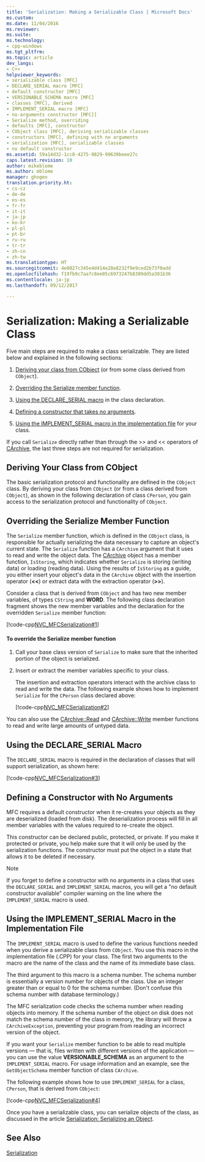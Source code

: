 ```yaml
---
title: 'Serialization: Making a Serializable Class | Microsoft Docs'
ms.custom: 
ms.date: 11/04/2016
ms.reviewer: 
ms.suite: 
ms.technology:
- cpp-windows
ms.tgt_pltfrm: 
ms.topic: article
dev_langs:
- C++
helpviewer_keywords:
- serializable class [MFC]
- DECLARE_SERIAL macro [MFC]
- default constructor [MFC]
- VERSIONABLE_SCHEMA macro [MFC]
- classes [MFC], derived
- IMPLEMENT_SERIAL macro [MFC]
- no-arguments constructor [MFC]]
- Serialize method, overriding
- defaults [MFC], constructor
- CObject class [MFC], deriving serializable classes
- constructors [MFC], defining with no arguments
- serialization [MFC], serializable classes
- no default constructor
ms.assetid: 59a14d32-1cc8-4275-9829-99639beee27c
caps.latest.revision: 10
author: mikeblome
ms.author: mblome
manager: ghogen
translation.priority.ht:
- cs-cz
- de-de
- es-es
- fr-fr
- it-it
- ja-jp
- ko-kr
- pl-pl
- pt-br
- ru-ru
- tr-tr
- zh-cn
- zh-tw
ms.translationtype: HT
ms.sourcegitcommit: 4e0027c345e4d414e28e8232f9e9ced2b73f0add
ms.openlocfilehash: f19fb9c7aa7c8ee05c6973247b8309dd5a381b36
ms.contentlocale: ja-jp
ms.lasthandoff: 09/12/2017

---
```

# <a name="serialization-making-a-serializable-class"></a>Serialization: Making a Serializable Class
Five main steps are required to make a class serializable. They are listed below and explained in the following sections:  
  
1.  [Deriving your class from CObject](#_core_deriving_your_class_from_cobject) (or from some class derived from `CObject`).  
  
2.  [Overriding the Serialize member function](#_core_overriding_the_serialize_member_function).  
  
3.  [Using the DECLARE_SERIAL macro](#_core_using_the_declare_serial_macro) in the class declaration.  
  
4.  [Defining a constructor that takes no arguments](#_core_defining_a_constructor_with_no_arguments).  
  
5.  [Using the IMPLEMENT_SERIAL macro in the implementation file](#_core_using_the_implement_serial_macro_in_the_implementation_file) for your class.  
  
 If you call `Serialize` directly rather than through the >> and << operators of [CArchive](../mfc/reference/carchive-class.md), the last three steps are not required for serialization.  
  
##  <a name="_core_deriving_your_class_from_cobject"></a> Deriving Your Class from CObject  
 The basic serialization protocol and functionality are defined in the `CObject` class. By deriving your class from `CObject` (or from a class derived from `CObject`), as shown in the following declaration of class `CPerson`, you gain access to the serialization protocol and functionality of `CObject`.  
  
##  <a name="_core_overriding_the_serialize_member_function"></a> Overriding the Serialize Member Function  
 The `Serialize` member function, which is defined in the `CObject` class, is responsible for actually serializing the data necessary to capture an object's current state. The `Serialize` function has a `CArchive` argument that it uses to read and write the object data. The [CArchive](../mfc/reference/carchive-class.md) object has a member function, `IsStoring`, which indicates whether `Serialize` is storing (writing data) or loading (reading data). Using the results of `IsStoring` as a guide, you either insert your object's data in the `CArchive` object with the insertion operator (**<\<**) or extract data with the extraction operator (**>>**).  
  
 Consider a class that is derived from `CObject` and has two new member variables, of types `CString` and **WORD**. The following class declaration fragment shows the new member variables and the declaration for the overridden `Serialize` member function:  
  
 [!code-cpp[NVC_MFCSerialization#1](../mfc/codesnippet/cpp/serialization-making-a-serializable-class_1.h)]  
  
#### <a name="to-override-the-serialize-member-function"></a>To override the Serialize member function  
  
1.  Call your base class version of `Serialize` to make sure that the inherited portion of the object is serialized.  
  
2.  Insert or extract the member variables specific to your class.  
  
     The insertion and extraction operators interact with the archive class to read and write the data. The following example shows how to implement `Serialize` for the `CPerson` class declared above:  
  
     [!code-cpp[NVC_MFCSerialization#2](../mfc/codesnippet/cpp/serialization-making-a-serializable-class_2.cpp)]  
  
 You can also use the [CArchive::Read](../mfc/reference/carchive-class.md#read) and [CArchive::Write](../mfc/reference/carchive-class.md#write) member functions to read and write large amounts of untyped data.  
  
##  <a name="_core_using_the_declare_serial_macro"></a> Using the DECLARE_SERIAL Macro  
 The `DECLARE_SERIAL` macro is required in the declaration of classes that will support serialization, as shown here:  
  
 [!code-cpp[NVC_MFCSerialization#3](../mfc/codesnippet/cpp/serialization-making-a-serializable-class_3.h)]  
  
##  <a name="_core_defining_a_constructor_with_no_arguments"></a> Defining a Constructor with No Arguments  
 MFC requires a default constructor when it re-creates your objects as they are deserialized (loaded from disk). The deserialization process will fill in all member variables with the values required to re-create the object.  
  
 This constructor can be declared public, protected, or private. If you make it protected or private, you help make sure that it will only be used by the serialization functions. The constructor must put the object in a state that allows it to be deleted if necessary.  
  
> [!NOTE]
>  If you forget to define a constructor with no arguments in a class that uses the `DECLARE_SERIAL` and `IMPLEMENT_SERIAL` macros, you will get a "no default constructor available" compiler warning on the line where the `IMPLEMENT_SERIAL` macro is used.  
  
##  <a name="_core_using_the_implement_serial_macro_in_the_implementation_file"></a> Using the IMPLEMENT_SERIAL Macro in the Implementation File  
 The `IMPLEMENT_SERIAL` macro is used to define the various functions needed when you derive a serializable class from `CObject`. You use this macro in the implementation file (.CPP) for your class. The first two arguments to the macro are the name of the class and the name of its immediate base class.  
  
 The third argument to this macro is a schema number. The schema number is essentially a version number for objects of the class. Use an integer greater than or equal to 0 for the schema number. (Don't confuse this schema number with database terminology.)  
  
 The MFC serialization code checks the schema number when reading objects into memory. If the schema number of the object on disk does not match the schema number of the class in memory, the library will throw a `CArchiveException`, preventing your program from reading an incorrect version of the object.  
  
 If you want your `Serialize` member function to be able to read multiple versions — that is, files written with different versions of the application — you can use the value **VERSIONABLE_SCHEMA** as an argument to the `IMPLEMENT_SERIAL` macro. For usage information and an example, see the `GetObjectSchema` member function of class `CArchive`.  
  
 The following example shows how to use `IMPLEMENT_SERIAL` for a class, `CPerson`, that is derived from `CObject`:  
  
 [!code-cpp[NVC_MFCSerialization#4](../mfc/codesnippet/cpp/serialization-making-a-serializable-class_4.cpp)]  
  
 Once you have a serializable class, you can serialize objects of the class, as discussed in the article [Serialization: Serializing an Object](../mfc/serialization-serializing-an-object.md).  
  
## <a name="see-also"></a>See Also  
 [Serialization](../mfc/serialization-in-mfc.md)


